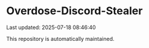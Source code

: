 # Overdose-Discord-Stealer

Last updated: 2025-07-18 08:46:40

This repository is automatically maintained.
